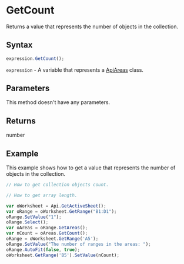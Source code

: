 # GetCount

Returns a value that represents the number of objects in the collection.

## Syntax

```javascript
expression.GetCount();
```

`expression` - A variable that represents a [ApiAreas](../ApiAreas.md) class.

## Parameters

This method doesn't have any parameters.

## Returns

number

## Example

This example shows how to get a value that represents the number of objects in the collection.

```javascript editor-xlsx
// How to get collection objects count.

// How to get array length.

var oWorksheet = Api.GetActiveSheet();
var oRange = oWorksheet.GetRange("B1:D1");
oRange.SetValue("1");
oRange.Select();
var oAreas = oRange.GetAreas();
var nCount = oAreas.GetCount();
oRange = oWorksheet.GetRange('A5');
oRange.SetValue("The number of ranges in the areas: ");
oRange.AutoFit(false, true);
oWorksheet.GetRange('B5').SetValue(nCount);
```

